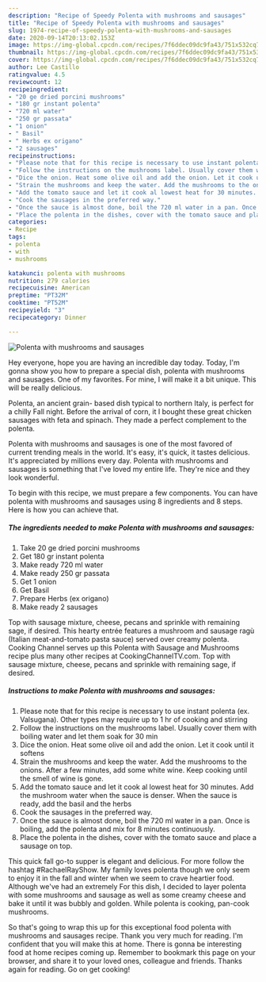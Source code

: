 ```yaml
---
description: "Recipe of Speedy Polenta with mushrooms and sausages"
title: "Recipe of Speedy Polenta with mushrooms and sausages"
slug: 1974-recipe-of-speedy-polenta-with-mushrooms-and-sausages
date: 2020-09-14T20:13:02.153Z
image: https://img-global.cpcdn.com/recipes/7f6ddec09dc9fa43/751x532cq70/polenta-with-mushrooms-and-sausages-recipe-main-photo.jpg
thumbnail: https://img-global.cpcdn.com/recipes/7f6ddec09dc9fa43/751x532cq70/polenta-with-mushrooms-and-sausages-recipe-main-photo.jpg
cover: https://img-global.cpcdn.com/recipes/7f6ddec09dc9fa43/751x532cq70/polenta-with-mushrooms-and-sausages-recipe-main-photo.jpg
author: Lee Castillo
ratingvalue: 4.5
reviewcount: 12
recipeingredient:
- "20 ge dried porcini mushrooms"
- "180 gr instant polenta"
- "720 ml water"
- "250 gr passata"
- "1 onion"
- " Basil"
- " Herbs ex origano"
- "2 sausages"
recipeinstructions:
- "Please note that for this recipe is necessary to use instant polenta (ex. Valsugana). Other types may require up to 1 hr of cooking and stirring"
- "Follow the instructions on the mushrooms label. Usually cover them with boiling water and let them soak for 30 min"
- "Dice the onion. Heat some olive oil and add the onion. Let it cook until it softens"
- "Strain the mushrooms and keep the water. Add the mushrooms to the onions. After a few minutes, add some white wine. Keep cooking until the smell of wine is gone."
- "Add the tomato sauce and let it cook al lowest heat for 30 minutes. Add the mushroom water when the sauce is denser. When the sauce is ready, add the basil and the herbs"
- "Cook the sausages in the preferred way."
- "Once the sauce is almost done, boil the 720 ml water in a pan. Once is boiling, add the polenta and mix for 8 minutes continuously."
- "Place the polenta in the dishes, cover with the tomato sauce and place a sausage on top."
categories:
- Recipe
tags:
- polenta
- with
- mushrooms

katakunci: polenta with mushrooms 
nutrition: 279 calories
recipecuisine: American
preptime: "PT32M"
cooktime: "PT52M"
recipeyield: "3"
recipecategory: Dinner

---
```



![Polenta with mushrooms and sausages](https://img-global.cpcdn.com/recipes/7f6ddec09dc9fa43/751x532cq70/polenta-with-mushrooms-and-sausages-recipe-main-photo.jpg)

Hey everyone, hope you are having an incredible day today. Today, I'm gonna show you how to prepare a special dish, polenta with mushrooms and sausages. One of my favorites. For mine, I will make it a bit unique. This will be really delicious.

Polenta, an ancient grain- based dish typical to northern Italy, is perfect for a chilly Fall night. Before the arrival of corn, it I bought these great chicken sausages with feta and spinach. They made a perfect complement to the polenta.

Polenta with mushrooms and sausages is one of the most favored of current trending meals in the world. It's easy, it's quick, it tastes delicious. It's appreciated by millions every day. Polenta with mushrooms and sausages is something that I've loved my entire life. They're nice and they look wonderful.


To begin with this recipe, we must prepare a few components. You can have polenta with mushrooms and sausages using 8 ingredients and 8 steps. Here is how you can achieve that.

<!--inarticleads1-->

##### The ingredients needed to make Polenta with mushrooms and sausages:

1. Take 20 ge dried porcini mushrooms
1. Get 180 gr instant polenta
1. Make ready 720 ml water
1. Make ready 250 gr passata
1. Get 1 onion
1. Get  Basil
1. Prepare  Herbs (ex origano)
1. Make ready 2 sausages


Top with sausage mixture, cheese, pecans and sprinkle with remaining sage, if desired. This hearty entrée features a mushroom and sausage ragù (Italian meat-and-tomato pasta sauce) served over creamy polenta. Cooking Channel serves up this Polenta with Sausage and Mushrooms recipe plus many other recipes at CookingChannelTV.com. Top with sausage mixture, cheese, pecans and sprinkle with remaining sage, if desired. 

<!--inarticleads2-->

##### Instructions to make Polenta with mushrooms and sausages:

1. Please note that for this recipe is necessary to use instant polenta (ex. Valsugana). Other types may require up to 1 hr of cooking and stirring
1. Follow the instructions on the mushrooms label. Usually cover them with boiling water and let them soak for 30 min
1. Dice the onion. Heat some olive oil and add the onion. Let it cook until it softens
1. Strain the mushrooms and keep the water. Add the mushrooms to the onions. After a few minutes, add some white wine. Keep cooking until the smell of wine is gone.
1. Add the tomato sauce and let it cook al lowest heat for 30 minutes. Add the mushroom water when the sauce is denser. When the sauce is ready, add the basil and the herbs
1. Cook the sausages in the preferred way.
1. Once the sauce is almost done, boil the 720 ml water in a pan. Once is boiling, add the polenta and mix for 8 minutes continuously.
1. Place the polenta in the dishes, cover with the tomato sauce and place a sausage on top.


This quick fall go-to supper is elegant and delicious. For more follow the hashtag #RachaelRayShow. My family loves polenta though we only seem to enjoy it in the fall and winter when we seem to crave heartier food. Although we&#39;ve had an extremely For this dish, I decided to layer polenta with some mushrooms and sausage as well as some creamy cheese and bake it until it was bubbly and golden. While polenta is cooking, pan-cook mushrooms. 

So that's going to wrap this up for this exceptional food polenta with mushrooms and sausages recipe. Thank you very much for reading. I'm confident that you will make this at home. There is gonna be interesting food at home recipes coming up. Remember to bookmark this page on your browser, and share it to your loved ones, colleague and friends. Thanks again for reading. Go on get cooking!
